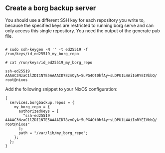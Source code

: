 ## Create a borg backup server

You should use a different SSH key for each repository you write to, because the specified keys are restricted to running borg serve and can only access this single repository. You need the output of the generate pub file.

```programlisting

# sudo ssh-keygen -N '' -t ed25519 -f /run/keys/id_ed25519_my_borg_repo

# cat /run/keys/id_ed25519_my_borg_repo

ssh-ed25519 AAAAC3NzaC1lZDI1NTE5AAAAID78zmOyA+5uPG4Ot0hfAy+sLDPU1L4AiIoRYEIVbbQ/ root@nixos
```

Add the following snippet to your NixOS configuration:

```programlisting
{
  services.borgbackup.repos = {
    my_borg_repo = {
      authorizedKeys = [
        "ssh-ed25519 AAAAC3NzaC1lZDI1NTE5AAAAID78zmOyA+5uPG4Ot0hfAy+sLDPU1L4AiIoRYEIVbbQ/ root@nixos"
      ];
      path = "/var/lib/my_borg_repo";
    };
  };
}
```
